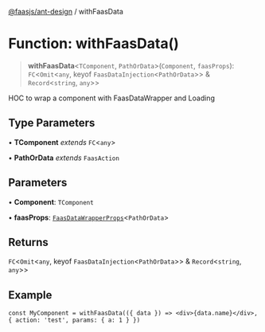 [@faasjs/ant-design](../README.md) / withFaasData

# Function: withFaasData()

> **withFaasData**\<`TComponent`, `PathOrData`\>(`Component`, `faasProps`): `FC`\<`Omit`\<`any`, keyof `FaasDataInjection`\<`PathOrData`\>\> & `Record`\<`string`, `any`\>\>

HOC to wrap a component with FaasDataWrapper and Loading

## Type Parameters

• **TComponent** *extends* `FC`\<`any`\>

• **PathOrData** *extends* `FaasAction`

## Parameters

• **Component**: `TComponent`

• **faasProps**: [`FaasDataWrapperProps`](../interfaces/FaasDataWrapperProps.md)\<`PathOrData`\>

## Returns

`FC`\<`Omit`\<`any`, keyof `FaasDataInjection`\<`PathOrData`\>\> & `Record`\<`string`, `any`\>\>

## Example

```tsx
const MyComponent = withFaasData(({ data }) => <div>{data.name}</div>, { action: 'test', params: { a: 1 } })
```
